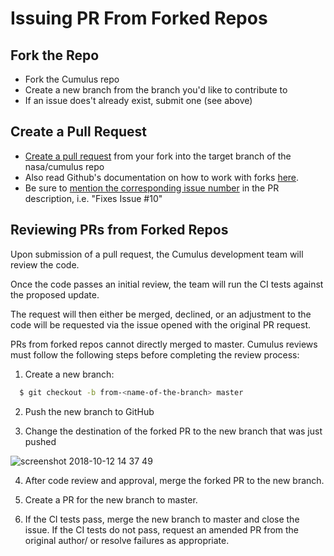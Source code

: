 # Issuing PR From Forked Repos

## Fork the Repo

* Fork the Cumulus repo
* Create a new branch from the branch you'd like to contribute to
* If an issue does't already exist, submit one (see above)

## Create a Pull Request

* [Create a pull request](https://help.github.com/articles/creating-a-pull-request/) from your fork into the target branch of the nasa/cumulus repo
* Also read Github's documentation on how to work with forks [here](https://help.github.com/articles/working-with-forks/).
* Be sure to [mention the corresponding issue number](https://help.github.com/articles/closing-issues-using-keywords/) in the PR description, i.e. "Fixes Issue #10"

## Reviewing PRs from Forked Repos

Upon submission of a pull request, the Cumulus development team will review the code.

Once the code passes an initial review, the team will run the CI tests against the proposed update.

The request will then either be merged, declined, or an adjustment to the code will be requested via the issue opened with the original PR request.

PRs from forked repos cannot directly merged to master. Cumulus reviews must follow the following steps before completing the review process:

1. Create a new branch:

```bash
  $ git checkout -b from-<name-of-the-branch> master
```

2. Push the new branch to GitHub

3. Change the destination of the forked PR to the new branch that was just pushed

![screenshot 2018-10-12 14 37 49](https://user-images.githubusercontent.com/1933118/46869547-80d31480-ce2c-11e8-9d2f-b8e1ea01fdb6.png)

4. After code review and approval, merge the forked PR to the new branch.

5. Create a PR for the new branch to master.

6. If the CI tests pass, merge the new branch to master and close the issue.   If the CI tests do not pass, request an amended PR from the original author/ or resolve failures as appropriate.
